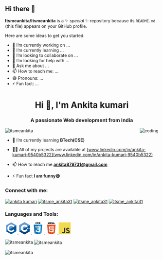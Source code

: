 ## Hi there 👋

**Itsmeankita/Itsmeankita** is a ✨ _special_ ✨ repository because its `README.md` (this file) appears on your GitHub profile.

Here are some ideas to get you started:

- 🔭 I’m currently working on ...
- 🌱 I’m currently learning ...
- 👯 I’m looking to collaborate on ...
- 🤔 I’m looking for help with ...
- 💬 Ask me about ...
- 📫 How to reach me: ...
- 😄 Pronouns: ...
- ⚡ Fun fact: ...
<h1 align="center">Hi 👋, I'm Ankita kumari</h1>
<h3 align="center">A passionate Web development from India</h3>
<img align="right" alt="coding"=width="400"src="https://www.bing.com/th/id/OGC.201a0fce023b2b6590a6b18a4fdd4f16?pid=1.7&rurl=https%3a%2f%2fuser-images.githubusercontent.com%2f55389276%2f140866485-8fb1c876-9a8f-4d6a-98dc-08c4981eaf70.gif&ehk=8bWWNYb0o3fqqam6MMSArbyYp1SB54A0nfT%2b%2byALpi4%3d">


<p align="left"> <img src="https://komarev.com/ghpvc/?username=itsmeankita&label=Profile%20views&color=0e75b6&style=flat" alt="itsmeankita" /> </p>

- 🌱 I’m currently learning **BTech(CSE)**

- 👨‍💻 All of my projects are available at [www.linkedin.com/in/ankita-kumari-9540b5322](www.linkedin.com/in/ankita-kumari-9540b5322)

- 📫 How to reach me **ankita879731@gmail.com**

- ⚡ Fun fact **I am funny😅**

<h3 align="left">Connect with me:</h3>
<p align="left">
<a href="https://linkedin.com/in/ankita kumari" target="blank"><img align="center" src="https://raw.githubusercontent.com/rahuldkjain/github-profile-readme-generator/master/src/images/icons/Social/linked-in-alt.svg" alt="ankita kumari" height="30" width="40" /></a>
<a href="https://instagram.com/itsme_ankita31" target="blank"><img align="center" src="https://raw.githubusercontent.com/rahuldkjain/github-profile-readme-generator/master/src/images/icons/Social/instagram.svg" alt="itsme_ankita31" height="30" width="40" /></a>
<a href="https://www.youtube.com/c/itsme_ankita31" target="blank"><img align="center" src="https://raw.githubusercontent.com/rahuldkjain/github-profile-readme-generator/master/src/images/icons/Social/youtube.svg" alt="itsme_ankita31" height="30" width="40" /></a>
<a href="https://www.leetcode.com/itsme_ankita31" target="blank"><img align="center" src="https://raw.githubusercontent.com/rahuldkjain/github-profile-readme-generator/master/src/images/icons/Social/leet-code.svg" alt="itsme_ankita31" height="30" width="40" /></a>
</p>

<h3 align="left">Languages and Tools:</h3>
<p align="left"> <a href="https://www.cprogramming.com/" target="_blank" rel="noreferrer"> <img src="https://raw.githubusercontent.com/devicons/devicon/master/icons/c/c-original.svg" alt="c" width="40" height="40"/> </a> <a href="https://www.w3schools.com/cpp/" target="_blank" rel="noreferrer"> <img src="https://raw.githubusercontent.com/devicons/devicon/master/icons/cplusplus/cplusplus-original.svg" alt="cplusplus" width="40" height="40"/> </a> <a href="https://www.w3schools.com/css/" target="_blank" rel="noreferrer"> <img src="https://raw.githubusercontent.com/devicons/devicon/master/icons/css3/css3-original-wordmark.svg" alt="css3" width="40" height="40"/> </a> <a href="https://www.w3.org/html/" target="_blank" rel="noreferrer"> <img src="https://raw.githubusercontent.com/devicons/devicon/master/icons/html5/html5-original-wordmark.svg" alt="html5" width="40" height="40"/> </a> <a href="https://developer.mozilla.org/en-US/docs/Web/JavaScript" target="_blank" rel="noreferrer"> <img src="https://raw.githubusercontent.com/devicons/devicon/master/icons/javascript/javascript-original.svg" alt="javascript" width="40" height="40"/> </a> </p>

<p><img align="left" src="https://github-readme-stats.vercel.app/api/top-langs?username=itsmeankita&show_icons=true&locale=en&layout=compact" alt="itsmeankita" /></p>

<p>&nbsp;<img align="center" src="https://github-readme-stats.vercel.app/api?username=itsmeankita&show_icons=true&locale=en" alt="itsmeankita" /></p>

<p><img align="center" src="https://github-readme-streak-stats.herokuapp.com/?user=itsmeankita&" alt="itsmeankita" /></p>

